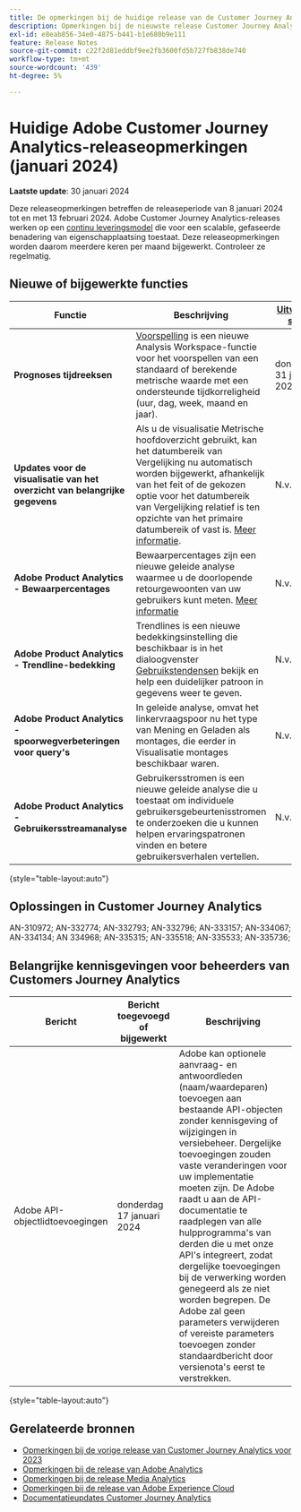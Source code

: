 ```yaml
---
title: De opmerkingen bij de huidige release van de Customer Journey Analytics weergeven
description: Opmerkingen bij de nieuwste release Customer Journey Analytics
exl-id: e8eab856-34e0-4875-b441-b1e680b9e111
feature: Release Notes
source-git-commit: c22f2d81eddbf9ee2fb3600fd5b727fb838de740
workflow-type: tm+mt
source-wordcount: '439'
ht-degree: 5%

---
```


# Huidige Adobe Customer Journey Analytics-releaseopmerkingen (januari 2024)

**Laatste update**: 30 januari 2024

Deze releaseopmerkingen betreffen de releaseperiode van 8 januari 2024 tot en met 13 februari 2024. Adobe Customer Journey Analytics-releases werken op een [continu leveringsmodel](releases.md) die voor een scalable, gefaseerde benadering van eigenschapplaatsing toestaat. Deze releaseopmerkingen worden daarom meerdere keren per maand bijgewerkt. Controleer ze regelmatig.

## Nieuwe of bijgewerkte functies

| Functie | Beschrijving | [Uitvoeren start](releases.md) | [Algemene beschikbaarheid](releases.md) |
| ----------- | ---------- | ------- | ---- |
| **Prognoses tijdreeksen** | [Voorspelling](../analysis-workspace/c-forecast/forecasting.md) is een nieuwe Analysis Workspace-functie voor het voorspellen van een standaard of berekende metrische waarde met een ondersteunde tijdkorreligheid (uur, dag, week, maand en jaar). | donderdag 31 januari 2024 | donderdag 21 februari 2024 |
| **Updates voor de visualisatie van het overzicht van belangrijke gegevens** | Als u de visualisatie Metrische hoofdoverzicht gebruikt, kan het datumbereik van Vergelijking nu automatisch worden bijgewerkt, afhankelijk van het feit of de gekozen optie voor het datumbereik van Vergelijking relatief is ten opzichte van het primaire datumbereik of vast is. [Meer informatie](/help/analysis-workspace/visualizations/key-metric.md). | N.v.t. | donderdag 17 januari 2024 |
| **Adobe Product Analytics - Bewaarpercentages** | Bewaarpercentages zijn een nieuwe geleide analyse waarmee u de doorlopende retourgewoonten van uw gebruikers kunt meten. [Meer informatie](../guided-analysis/types/retention-rates.md) | N.v.t. | dinsdag 8 januari 2024 |
| **Adobe Product Analytics - Trendline-bedekking** | Trendlines is een nieuwe bedekkingsinstelling die beschikbaar is in het dialoogvenster [Gebruikstendensen](/help/guided-analysis/types/usage.md) bekijk en help een duidelijker patroon in gegevens weer te geven. | N.v.t. | donderdag 17 januari 2024 |
| **Adobe Product Analytics - spoorwegverbeteringen voor query&#39;s** | In geleide analyse, omvat het linkervraagspoor nu het type van Mening en Geladen als montages, die eerder in Visualisatie montages beschikbaar waren. | N.v.t. | donderdag 31 januari 2024 |
| **Adobe Product Analytics - Gebruikersstreamanalyse** | Gebruikersstromen is een nieuwe geleide analyse die u toestaat om individuele gebruikersgebeurtenisstromen te onderzoeken die u kunnen helpen ervaringspatronen vinden en betere gebruikersverhalen vertellen. | N.v.t. | donderdag 7 februari 2024 |

{style="table-layout:auto"}

## Oplossingen in Customer Journey Analytics

AN-310972; AN-332774; AN-332793; AN-332796; AN-333157; AN-334067; AN-334134; AN 334968; AN-335315; AN-335518; AN-335533; AN-335736;

## Belangrijke kennisgevingen voor beheerders van Customers Journey Analytics

| Bericht | Bericht toegevoegd of bijgewerkt | Beschrijving |
| --- | --- | --- |
| Adobe API-objectlidtoevoegingen | donderdag 17 januari 2024 | Adobe kan optionele aanvraag- en antwoordleden (naam/waardeparen) toevoegen aan bestaande API-objecten zonder kennisgeving of wijzigingen in versiebeheer. Dergelijke toevoegingen zouden vaste veranderingen voor uw implementatie moeten zijn. De Adobe raadt u aan de API-documentatie te raadplegen van alle hulpprogramma&#39;s van derden die u met onze API&#39;s integreert, zodat dergelijke toevoegingen bij de verwerking worden genegeerd als ze niet worden begrepen. De Adobe zal geen parameters verwijderen of vereiste parameters toevoegen zonder standaardbericht door versienota&#39;s eerst te verstrekken. |

{style="table-layout:auto"}

## Gerelateerde bronnen

* [Opmerkingen bij de vorige release van Customer Journey Analytics voor 2023](/help/release-notes/2023.md)
* [Opmerkingen bij de release van Adobe Analytics](https://experienceleague.adobe.com/docs/analytics/release-notes/latest.html?lang=en)
* [Opmerkingen bij de release Media Analytics](https://experienceleague.adobe.com/docs/media-analytics/using/additional-resources/release-notes.html)
* [Opmerkingen bij de release van Adobe Experience Cloud](https://experienceleague.adobe.com/docs/release-notes/experience-cloud/current.html)
* [Documentatieupdates Customer Journey Analytics](/help/release-notes/doc-changes.md)
